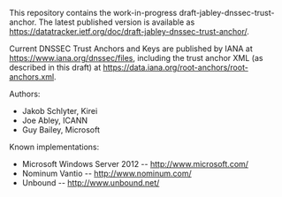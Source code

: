 This repository contains the work-in-progress
draft-jabley-dnssec-trust-anchor. The latest published version is available as
https://datatracker.ietf.org/doc/draft-jabley-dnssec-trust-anchor/.

Current DNSSEC Trust Anchors and Keys are published by IANA at
https://www.iana.org/dnssec/files, including the trust anchor XML (as described
in this draft) at https://data.iana.org/root-anchors/root-anchors.xml.

Authors:

- Jakob Schlyter, Kirei
- Joe Abley, ICANN
- Guy Bailey, Microsoft



Known implementations:

- Microsoft Windows Server 2012 -- http://www.microsoft.com/
- Nominum Vantio -- http://www.nominum.com/
- Unbound -- http://www.unbound.net/
